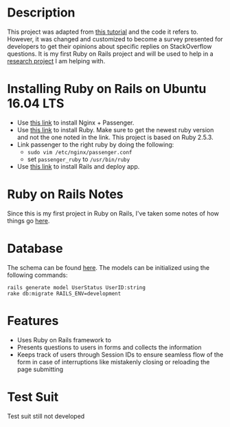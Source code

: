 # Description
This project was adapted from [this tutorial](https://iridakos.com/tutorials/2013/12/07/creating-a-simple-todo-part-1.html) and the code it refers to. However, it was changed and customized to become a survey presented for developers to get their opinions about specific replies on StackOverflow questions. It is my first Ruby on Rails project and will be used to help in a [research project](https://sarahnadi.org/smr/lib-use/) I am helping with.

# Installing Ruby on Rails on Ubuntu 16.04 LTS
* Use [this link](https://www.phusionpassenger.com/library/install/nginx/install/oss/xenial/) to install Nginx + Passenger.
* Use [this link](https://www.digitalocean.com/community/tutorials/how-to-deploy-a-rails-app-with-passenger-and-nginx-on-ubuntu-14-04#step-four-—-install-ruby) to install Ruby. Make sure to get the newest ruby version and not the one noted in the link. This project is based on Ruby 2.5.3.
* Link passenger to the right ruby by doing the following:
	* `sudo vim /etc/nginx/passenger.conf`
	* set `passenger_ruby` to `/usr/bin/ruby`
* Use [this link](https://www.digitalocean.com/community/tutorials/how-to-deploy-a-rails-app-with-passenger-and-nginx-on-ubuntu-14-04#step-seven-—-deploy) to install Rails and deploy app.

# Ruby on Rails Notes
Since this is my first project in Ruby on Rails, I've taken some notes of how things go [here](https://github.com/samasri/DevelopersSurvey/blob/master/doc/RubyOnRailsNotes.md).

# Database
The schema can be found [here](https://github.com/samasri/DevelopersSurvey/blob/master/doc/Database.png). The models can be initialized using the following commands:
```
rails generate model UserStatus UserID:string
rake db:migrate RAILS_ENV=development
```

# Features
* Uses Ruby on Rails framework to 
* Presents questions to users in forms and collects the information
* Keeps track of users through Session IDs to ensure seamless flow of the form in case of interruptions like mistakenly closing or reloading the page submitting

# Test Suit
Test suit still not developed
